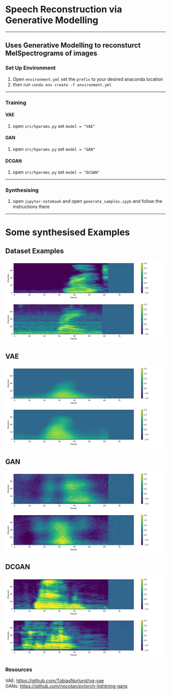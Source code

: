 # Speech Reconstruction via Generative Modelling
---
## Uses Generative Modelling to reconsturct MelSpectrograms of images


### Set Up Environment
1. Open `environment.yml` set the `prefix` to your desired anaconda location
2. then run `conda env create -f environment.yml`

---
### Training

#### VAE
1. open `src/hparams.py` set `model = "VAE"`
#### GAN
1. open `src/hparams.py` set `model = "GAN"`
#### DCGAN
1. open `src/hparams.py` set `model = "DCGAN"`

---
### Synthesising
1. open `jupyter-notebook` and open `generate_samples.ipyb` and follow the instructions there
---

# Some synthesised Examples

## Dataset Examples

![Dataset Sample 1](/images/dataset1.png)
![Dataset Sample 1](/images/dataset2.png)

## VAE
![Dataset Sample 1](/images/VAE1.png)
![Dataset Sample 1](/images/VAE2.png)

## GAN
![Dataset Sample 1](/images/GAN1.png)
![Dataset Sample 1](/images/GAN2.png)

## DCGAN
![Dataset Sample 1](/images/DCGAN1.png)
![Dataset Sample 1](/images/DCGAN2.png)


### Resources

VAE: https://github.com/TobiasNorlund/vq-vae
<br>
GANs: https://github.com/nocotan/pytorch-lightning-gans